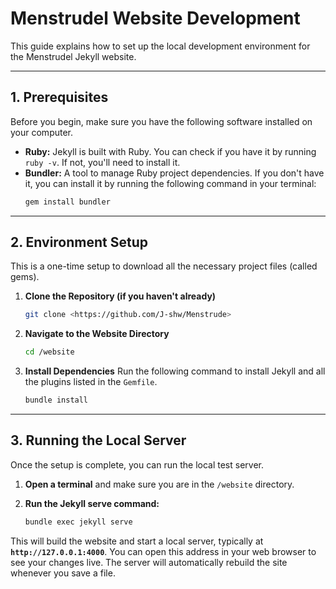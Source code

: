 # Menstrudel Website Development

This guide explains how to set up the local development environment for the Menstrudel Jekyll website.

---
## 1. Prerequisites

Before you begin, make sure you have the following software installed on your computer.

* **Ruby:** Jekyll is built with Ruby. You can check if you have it by running `ruby -v`. If not, you'll need to install it.
* **Bundler:** A tool to manage Ruby project dependencies. If you don't have it, you can install it by running the following command in your terminal:
    ```bash
    gem install bundler
    ```
    

---
## 2. Environment Setup

This is a one-time setup to download all the necessary project files (called gems).

1.  **Clone the Repository (if you haven't already)**
    ```bash
    git clone <https://github.com/J-shw/Menstrude>
    ```

2.  **Navigate to the Website Directory**
    ```bash
    cd /website
    ```

3.  **Install Dependencies**
    Run the following command to install Jekyll and all the plugins listed in the `Gemfile`.
    ```bash
    bundle install
    ```

---
## 3. Running the Local Server

Once the setup is complete, you can run the local test server.

1.  **Open a terminal** and make sure you are in the `/website` directory.

2.  **Run the Jekyll serve command:**
    ```bash
    bundle exec jekyll serve
    ```

This will build the website and start a local server, typically at **`http://127.0.0.1:4000`**. You can open this address in your web browser to see your changes live. The server will automatically rebuild the site whenever you save a file.